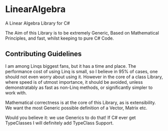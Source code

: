 # LinearAlgebra
A Linear Algebra Library for C#

The Aim of this Library is to be extremely Generic, Based on Mathematical Principles, and fast, whilst keeping to pure C# Code.

## Contributing Guidelines

I am among Linqs biggest fans, but it has a time and place. The performance cost of using Linq is small, so I believe in 95% of cases, one should not even worry about using it. However in the core of a class Library, where speed is of utmost importance, it should be avoided, unless demonstratably as fast as non-Linq methods, or significantly simpler to work with.

Mathematical correctness is at the core of this Library, as is extensibility. We want the most Generic possible definition of a Vector, Matrix etc.

Would you believe it: we use Generics to do that! If C# ever get TypeClasses I will definitely add TypeClass Support.
